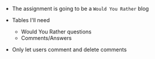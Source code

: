 - The assignment is going to be a `Would You Rather` blog

- Tables I'll need

  - Would You Rather questions
  - Comments/Answers

- Only let users comment and delete comments
